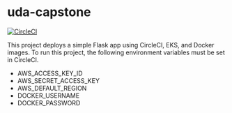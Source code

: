 # uda-capstone
[![CircleCI](https://circleci.com/gh/nassimatoumi/DevOps-Capstone.svg?style=svg)](https://circleci.com/gh/nassimatoumi/DevOps-Capstone)

This project deploys a simple Flask app using CircleCI, EKS, and Docker images.
To run this project, the following environment variables must be set in CircleCI.

- AWS_ACCESS_KEY_ID
- AWS_SECRET_ACCESS_KEY
- AWS_DEFAULT_REGION
- DOCKER_USERNAME
- DOCKER_PASSWORD
